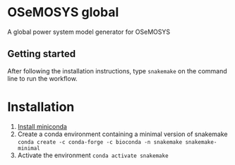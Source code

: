 # OSeMOSYS global
A global power system model generator for OSeMOSYS

## Getting started

After following the installation instructions, type ``snakemake`` on the command
line to run the workflow.


# Installation

1. [Install miniconda](https://docs.conda.io/en/latest/miniconda.html)
2. Create a conda environment containing a minimal version of snakemake
   `conda create -c conda-forge -c bioconda -n snakemake snakemake-minimal`
3. Activate the environment `conda activate snakemake`